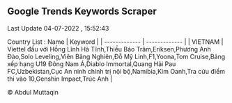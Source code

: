 

## Google Trends Keywords Scraper 
 
Last Update 04-07-2022 , 15:52:43

Country List :
 Name  | Keyword |
| ------------- | ------------- |
| VIETNAM | Viettel đấu với Hồng Lĩnh Hà Tĩnh,Thiều Bảo Trâm,Eriksen,Phương Anh Đào,Solo Leveling,Viên Băng Nghiên,Đỗ Mỹ Linh,F1,Yoona,Tom Cruise,Bảng xếp hạng U19 Đông Nam Á,Diablo Immortal,Quang Hải Pau FC,Uzbekistan,Cục An ninh chính trị nội bộ,Namibia,Kim Oanh,Tra cứu điểm thi vào 10,Genshin Impact,Trúc Anh |



© Abdul Muttaqin 
